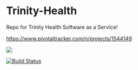 # Trinity-Health
Repo for Trinity Health Software as a Service!

https://www.pivotaltracker.com/n/projects/1544149

<a href="https://codeclimate.com/github/ProvidenceXz/Trinity-Health"><img src="https://codeclimate.com/github/ProvidenceXz/Trinity-Health/badges/gpa.svg" /></a>

[![Build Status](https://travis-ci.org/ProvidenceXz/Trinity-Health.svg?branch=master)](https://travis-ci.org/ProvidenceXz/Trinity-Health)
